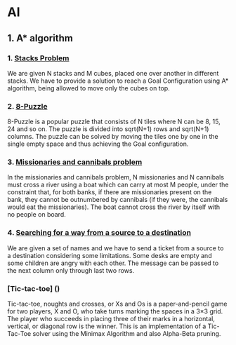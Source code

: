 # AI

## 1.  A* algorithm


### 1. [Stacks Problem](https://github.com/corinacondurachi/FMI/blob/master/AI/blocuri.py)
We are given N stacks and M cubes, placed one over another in different stacks. We have to provide a solution to reach a Goal Configuration using A* algorithm, being allowed to move only the cubes on top. 

### 2. [8-Puzzle](https://github.com/corinacondurachi/FMI/blob/master/AI/8puzzle.py)
8-Puzzle is a popular puzzle that consists of N tiles where N can be 8, 15, 24 and so on. The puzzle is divided into sqrt(N+1) rows and sqrt(N+1) columns. The puzzle can be solved by moving the tiles one by one in the single empty space and thus achieving the Goal configuration.

### 3.  [Missionaries and cannibals problem](https://github.com/corinacondurachi/FMI/blob/master/AI/misionari_canibali.py)
In the missionaries and cannibals problem, N missionaries and N cannibals must cross a river using a boat which can carry at most M people, under the constraint that, for both banks, if there are missionaries present on the bank, they cannot be outnumbered by cannibals (if they were, the cannibals would eat the missionaries). The boat cannot cross the river by itself with no people on board.

### 4. [Searching for a way from a source to a destination](https://github.com/corinacondurachi/FMI/blob/master/AI/cautare_drum.py)
We are given a set of names and we have to send a ticket from a source to a destination considering some limitations. Some desks are empty and some children are angry with each other. The message can be passed to the next column only through last two rows.

### [Tic-tac-toe] ()
Tic-tac-toe, noughts and crosses, or Xs and Os is a paper-and-pencil game for two players, X and O, who take turns marking the spaces in a 3×3 grid. The player who succeeds in placing three of their marks in a horizontal, vertical, or diagonal row is the winner. This is an implementation of a Tic-Tac-Toe solver using the Minimax Algorithm and also Alpha-Beta pruning.
